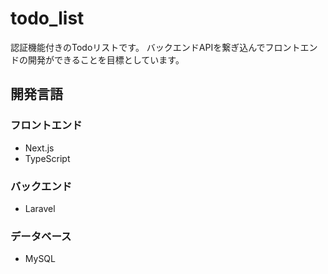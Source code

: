 # todo_list
認証機能付きのTodoリストです。
バックエンドAPIを繋ぎ込んでフロントエンドの開発ができることを目標としています。

## 開発言語
### フロントエンド
* Next.js
* TypeScript

### バックエンド
* Laravel

### データベース
* MySQL
